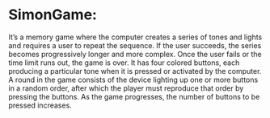 # SimonGame:

It’s a memory game where the computer creates a series of tones and lights and requires a user to repeat the sequence. If the user succeeds, the series becomes progressively longer and more complex.
Once the user fails or the time limit runs out, the game is over.
It has four colored buttons, each producing a particular tone when it is pressed or activated by the computer. A round in the game consists of the device lighting up one or more buttons in a random order, after which the player must reproduce that order by pressing the buttons. As the game progresses, the number of buttons to be pressed increases. 